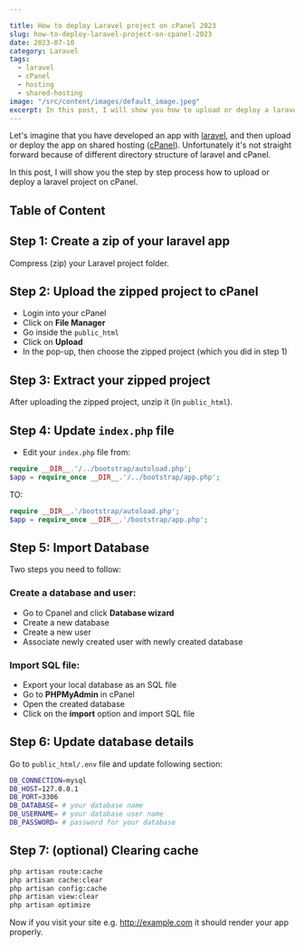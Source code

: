 ```yaml
---

title: How to deploy Laravel project on cPanel 2023
slug: how-to-deploy-laravel-project-on-cpanel-2023
date: 2023-07-10
category: Laravel
tags:
  - laravel
  - cPanel
  - hosting
  - shared-hosting
image: "/src/content/images/default_image.jpeg"
excerpt: In this post, I will show you how to upload or deploy a laravel project on cPanel or shared hosting 2023.
---
```


Let's imagine that you have developed an app with [laravel](https://laravel.com), and then upload or deploy the app on shared hosting ([cPanel](https://cpanel.net/)). Unfortunately it's not straight forward because of different directory structure of laravel and cPanel.

In this post, I will show you the step by step process how to upload or deploy a laravel project on cPanel.

## Table of Content

## Step 1: Create a zip of your laravel app
Compress (zip) your Laravel project folder.

## Step 2: Upload the zipped project to cPanel
- Login into your cPanel
- Click on **File Manager**
- Go inside the `public_html`
- Click on **Upload**
- In the pop-up, then choose the zipped project (which you did in step 1)

## Step 3: Extract your zipped project
After uploading the zipped project, unzip it (in `public_html`).

## Step 4: Update `index.php` file
- Edit your `index.php` file from:

```php
require __DIR__.'/../bootstrap/autoload.php';
$app = require_once __DIR__.'/../bootstrap/app.php';
```

TO:
```php
require __DIR__.'/bootstrap/autoload.php';
$app = require_once __DIR__.'/bootstrap/app.php';
```

## Step 5: Import Database
Two steps you need to follow:

### Create a database and user:
- Go to Cpanel and click **Database wizard**
- Create a new database
- Create a new user
- Associate newly created user with newly created database

### Import SQL file:
- Export your local database as an SQL file
- Go to **PHPMyAdmin** in cPanel
- Open the created database
- Click on the **import** option and import SQL file

## Step 6: Update database details

Go to `public_html/.env` file and update following section:

```sh
DB_CONNECTION=mysql
DB_HOST=127.0.0.1
DB_PORT=3306
DB_DATABASE= # your database name
DB_USERNAME= # your database user name
DB_PASSWORD= # password for your database
```

## Step 7: (optional) Clearing cache

```bash
php artisan route:cache
php artisan cache:clear
php artisan config:cache
php artisan view:clear
php artisan optimize
```

Now if you visit your site e.g. http://example.com it should render your app properly.
